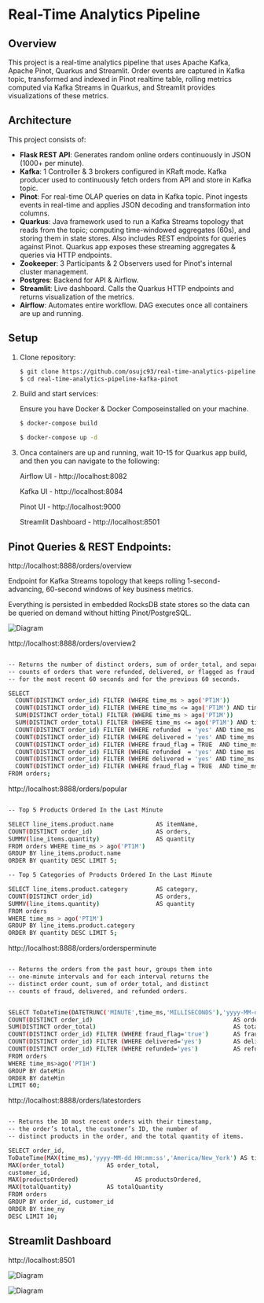 # **Real-Time Analytics Pipeline**

## Overview

This project is a real-time analytics pipeline that uses Apache Kafka, Apache Pinot, Quarkus and Streamlit. Order events are captured in Kafka topic, transformed and indexed in Pinot realtime table, rolling metrics computed via Kafka Streams in Quarkus, and Streamlit provides visualizations of these metrics.

## Architecture
This project consists of:

- **Flask REST API**: Generates random online orders continuously in JSON (1000+ per minute).
- **Kafka**: 1 Controller & 3 brokers configured in KRaft mode. Kafka producer used to continuously fetch orders from API and store in Kafka topic.
- **Pinot**: For real-time OLAP queries on data in Kafka topic. Pinot ingests events in real-time and applies JSON decoding and transformation into columns.
- **Quarkus**: Java framework used to run a Kafka Streams topology that reads from the topic; computing time-windowed aggregates (60s), and storing them in state stores. Also includes REST endpoints for queries against Pinot. Quarkus app exposes these streaming aggregates & queries via HTTP endpoints. 
- **Zookeeper**: 3 Participants & 2 Observers used for Pinot's internal cluster management.
- **Postgres**: Backend for API & Airflow.
- **Streamlit**: Live dashboard. Calls the Quarkus HTTP endpoints and returns visualization of the metrics.
- **Airflow**: Automates entire workflow. DAG executes once all containers are up and running.

## Setup

1. Clone repository:
   ```sh
   $ git clone https://github.com/osujc93/real-time-analytics-pipeline-kafka-pinot
   $ cd real-time-analytics-pipeline-kafka-pinot
   ```

2. Build and start services:
   
   Ensure you have Docker & Docker Composeinstalled on your machine.
   
   ```sh
   $ docker-compose build

   $ docker-compose up -d
   ```

3. Onca containers are up and running, wait 10-15 for Quarkus app build, and then you can navigate to the following:
   
   Airflow UI - http://localhost:8082

   Kafka UI - http://localhost:8084

   Pinot UI - http://localhost:9000

   Streamlit Dashboard - http://localhost:8501
  
## Pinot Queries & REST Endpoints:

http://localhost:8888/orders/overview

Endpoint for Kafka Streams topology that keeps rolling 1-second-advancing, 60-second windows of key business metrics.

Everything is persisted in embedded RocksDB state stores so the data can be queried on demand without hitting Pinot/PostgreSQL.

![Diagram](/images/pinot-data-1.png)

http://localhost:8888/orders/overview2

```sh

-- Returns the number of distinct orders, sum of order_total, and separate
-- counts of orders that were refunded, delivered, or flagged as fraud
-- for the most recent 60 seconds and for the previous 60 seconds.

SELECT
  COUNT(DISTINCT order_id) FILTER (WHERE time_ms > ago('PT1M'))                                                       AS events1Min,
  COUNT(DISTINCT order_id) FILTER (WHERE time_ms <= ago('PT1M') AND time_ms > ago('PT2M'))                            AS events1Min2Min,
  SUM(DISTINCT order_total) FILTER (WHERE time_ms > ago('PT1M'))                                                      AS total1Min,
  SUM(DISTINCT order_total) FILTER (WHERE time_ms <= ago('PT1M') AND time_ms > ago('PT2M'))                           AS total1Min2Min,
  COUNT(DISTINCT order_id) FILTER (WHERE refunded  = 'yes' AND time_ms > ago('PT1M'))                                 AS refunded_events_1min,
  COUNT(DISTINCT order_id) FILTER (WHERE delivered = 'yes' AND time_ms > ago('PT1M'))                                 AS deliver_events_1min,
  COUNT(DISTINCT order_id) FILTER (WHERE fraud_flag = TRUE  AND time_ms > ago('PT1M'))                                AS fraud_events_1min,
  COUNT(DISTINCT order_id) FILTER (WHERE refunded  = 'yes' AND time_ms <= ago('PT1M') AND time_ms > ago('PT2M'))      AS refunded_events_2min,
  COUNT(DISTINCT order_id) FILTER (WHERE delivered = 'yes' AND time_ms <= ago('PT1M') AND time_ms > ago('PT2M'))      AS delivered_events_2min,
  COUNT(DISTINCT order_id) FILTER (WHERE fraud_flag = TRUE  AND time_ms <= ago('PT1M') AND time_ms > ago('PT2M'))     AS fraud_events_2min
FROM orders;

```

http://localhost:8888/orders/popular

```sh

-- Top 5 Products Ordered In the Last Minute

SELECT line_items.product.name            AS itemName,  
COUNT(DISTINCT order_id)                  AS orders, 
SUMMV(line_items.quantity)                AS quantity 
FROM orders WHERE time_ms > ago('PT1M') 
GROUP BY line_items.product.name      
ORDER BY quantity DESC LIMIT 5;

-- Top 5 Categories of Products Ordered In the Last Minute

SELECT line_items.product.category        AS category,  
COUNT(DISTINCT order_id)                  AS orders, 
SUMMV(line_items.quantity)                AS quantity 
FROM orders 
WHERE time_ms > ago('PT1M') 
GROUP BY line_items.product.category  
ORDER BY quantity DESC LIMIT 5;

```

http://localhost:8888/orders/ordersperminute

```sh

-- Returns the orders from the past hour, groups them into
-- one-minute intervals and for each interval returns the
-- distinct order count, sum of order_total, and distinct
-- counts of fraud, delivered, and refunded orders.


SELECT ToDateTime(DATETRUNC('MINUTE',time_ms,'MILLISECONDS'),'yyyy-MM-dd HH:mm:ss','America/New_York') AS dateMin, 
COUNT(DISTINCT order_id)                                        AS orders, 
SUM(DISTINCT order_total)                                       AS totalRev, 
COUNT(DISTINCT order_id) FILTER (WHERE fraud_flag='true')       AS fraudCount, 
COUNT(DISTINCT order_id) FILTER (WHERE delivered='yes')         AS deliveredCount, 
COUNT(DISTINCT order_id) FILTER (WHERE refunded='yes')          AS refundedCount 
FROM orders 
WHERE time_ms>ago('PT1H') 
GROUP BY dateMin 
ORDER BY dateMin 
LIMIT 60;

```

http://localhost:8888/orders/latestorders

```sh

-- Returns the 10 most recent orders with their timestamp,
-- the order’s total, the customer’s ID, the number of
-- distinct products in the order, and the total quantity of items.

SELECT order_id, 
ToDateTime(MAX(time_ms),'yyyy-MM-dd HH:mm:ss','America/New_York') AS time_ny, 
MAX(order_total)			AS order_total, 
customer_id, 
MAX(productsOrdered)		        AS productsOrdered, 
MAX(totalQuantity)			AS totalQuantity 
FROM orders 
GROUP BY order_id, customer_id 
ORDER BY time_ny 
DESC LIMIT 10;

```

## Streamlit Dashboard

http://localhost:8501

![Diagram](/images/dashboard1.png)

![Diagram](/images/dashboard2.png)


